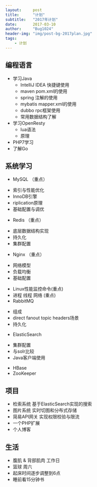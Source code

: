 ```yaml
---
layout:     post
title:      "计划"
subtitle:   "2017年计划"
date:       2017-03-10
author:     "Bug1024"
header-img: "img/post-bg-2017plan.jpg"
tags:
    - 计划
---
```


## 编程语言
 - 学习Java
    * IntelliJ IDEA 快捷键使用
    * maven pom.xml的使用
    * spring 注解的使用
    * mybatis mapper.xml的使用
    * dubbo rpc框架使用
    * 常用数据结构了解
 - 学习OpenResty
    * lua语法
    * 原理
 - PHP7学习
 - 了解Go

## 系统学习
 - MySQL （重点）
  * 索引与性能优化
  * InnoDB引擎
  * riplication原理
  * 基础配置与调优
 - Redis （重点）
  * 底层数据结构实现
  * 持久化
  * 集群配置
 - Nginx （重点）
  * 网络模型
  * 负载均衡
  * 基础配置
 - Linux性能监控命令(重点)
 - 进程 线程 网络 (重点)
 - RabbitMQ
  * 组成
  * direct fanout topic headers场景
  * 持久化
 - ElasticSearch
  * 集群配置
  * 与solr比较
  * Java客户端使用
 - HBase
 - ZooKeeper

## 项目
 - 检索系统 基于ElasticSearch实现的搜索
 - 图片系统 实时切图和分布式存储
 - 简易API网关 实现权限校验与限流
 - 一个PHP扩展
 - 个人博客

## 生活
 - 腹肌 & 背部肌肉 工作日
 - 篮球 周六
 - 起床时间逐步调整到6点
 - 睡前看15分钟书

